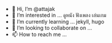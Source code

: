 - 👋 Hi, I’m @attajak
- 👀 I’m interested in ... ดูหนัง ฟังเพลง เล่นเกม
- 🌱 I’m currently learning ... jekyll, hugo
- 💞️ I’m looking to collaborate on ...
- 📫 How to reach me ...

<!---
attajak/attajak is a ✨ special ✨ repository because its `README.md` (this file) appears on your GitHub profile.
You can click the Preview link to take a look at your changes.
--->
